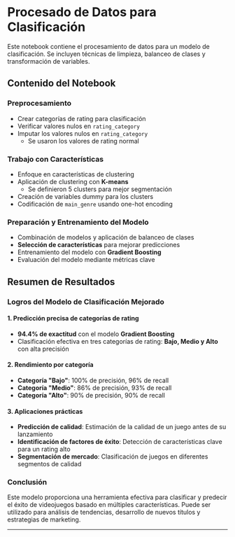 # Procesado de Datos para Clasificación

Este notebook contiene el procesamiento de datos para un modelo de clasificación. Se incluyen técnicas de limpieza, balanceo de clases y transformación de variables.

## Contenido del Notebook

### Preprocesamiento
- Crear categorías de rating para clasificación
- Verificar valores nulos en `rating_category`
- Imputar los valores nulos en `rating_category`
  - Se usaron los valores de rating normal

### Trabajo con Características
- Enfoque en características de clustering
- Aplicación de clustering con **K-means**
  - Se definieron 5 clusters para mejor segmentación
- Creación de variables dummy para los clusters
- Codificación de `main_genre` usando one-hot encoding

### Preparación y Entrenamiento del Modelo
- Combinación de modelos y aplicación de balanceo de clases
- **Selección de características** para mejorar predicciones
- Entrenamiento del modelo con **Gradient Boosting**
- Evaluación del modelo mediante métricas clave

## Resumen de Resultados

### Logros del Modelo de Clasificación Mejorado

#### 1. Predicción precisa de categorías de rating
- **94.4% de exactitud** con el modelo **Gradient Boosting**
- Clasificación efectiva en tres categorías de rating: **Bajo, Medio y Alto** con alta precisión

#### 2. Rendimiento por categoría
- **Categoría "Bajo"**: 100% de precisión, 96% de recall
- **Categoría "Medio"**: 86% de precisión, 93% de recall
- **Categoría "Alto"**: 90% de precisión, 90% de recall

#### 3. Aplicaciones prácticas
- **Predicción de calidad**: Estimación de la calidad de un juego antes de su lanzamiento
- **Identificación de factores de éxito**: Detección de características clave para un rating alto
- **Segmentación de mercado**: Clasificación de juegos en diferentes segmentos de calidad

### Conclusión
Este modelo proporciona una herramienta efectiva para clasificar y predecir el éxito de videojuegos basado en múltiples características. Puede ser utilizado para análisis de tendencias, desarrollo de nuevos títulos y estrategias de marketing.

---
